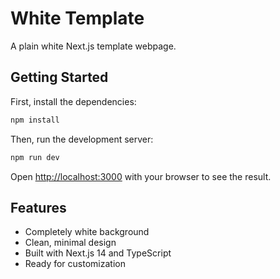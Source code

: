 # White Template

A plain white Next.js template webpage.

## Getting Started

First, install the dependencies:

```bash
npm install
```

Then, run the development server:

```bash
npm run dev
```

Open [http://localhost:3000](http://localhost:3000) with your browser to see the result.

## Features

- Completely white background
- Clean, minimal design
- Built with Next.js 14 and TypeScript
- Ready for customization
